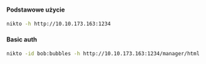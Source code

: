 #### Podstawowe użycie
```bash
nikto -h http://10.10.173.163:1234
```


#### Basic auth
```bash
nikto -id bob:bubbles -h http://10.10.173.163:1234/manager/html
```


